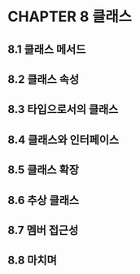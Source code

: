 # CHAPTER 8 클래스

## 8.1 클래스 메서드

## 8.2 클래스 속성

## 8.3 타입으로서의 클래스

## 8.4 클래스와 인터페이스

## 8.5 클래스 확장

## 8.6 추상 클래스

## 8.7 멤버 접근성

## 8.8 마치며
